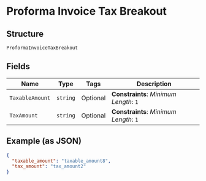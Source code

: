 
# Proforma Invoice Tax Breakout

## Structure

`ProformaInvoiceTaxBreakout`

## Fields

| Name | Type | Tags | Description |
|  --- | --- | --- | --- |
| `TaxableAmount` | `string` | Optional | **Constraints**: *Minimum Length*: `1` |
| `TaxAmount` | `string` | Optional | **Constraints**: *Minimum Length*: `1` |

## Example (as JSON)

```json
{
  "taxable_amount": "taxable_amount8",
  "tax_amount": "tax_amount2"
}
```

